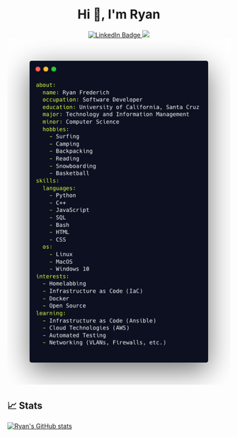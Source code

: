 <h1 align="center">Hi 👋, I'm Ryan</h1>

<div align="center">
<a href="http://www.linkedin.com/in/ryanfreder">
  <img src="https://img.shields.io/badge/linkedin-%230077B5.svg?style=for-the-badge&logo=linkedin&logoColor=white" alt="LinkedIn Badge">
</a>

<a href="http://www.github.com/ryansurf">
  <img src="https://img.shields.io/badge/github-%23121011.svg?style=for-the-badge&logo=github&logoColor=white">
</a>
</div>

<!-- Make with https://carbon.now.sh/ -->
<!-- 
about:
  name: Ryan Frederich
  occupation: Software Developer
  education: University of California, Santa Cruz
  major: Technology and Information Management
  minor: Computer Science
  hobbies:
    - Surfing
    - Camping
    - Backpacking
    - Reading
    - Snowboarding
    - Basketball 
skills:
  languages:
    - Python
    - C++
    - JavaScript
    - SQL
    - Bash
    - HTML
    - CSS   
  os:
    - Linux
    - MacOS
    - Windows 10
interests:
  - Homelabbing
  - Infrastructure as Code (IaC)
  - Docker
  - Open Source
learning:
  - Infrastructure as Code (Ansible)
  - Cloud Technologies (AWS)
  - Automated Testing
  - Networking (VLANs, Firewalls, etc.) -->

<div align="center">
  <img src="https://github.com/ryansurf/ryansurf/blob/main/about.png?raw=true">
</div>


## :chart_with_upwards_trend: Stats

[![Ryan's GitHub stats](https://github-readme-stats.vercel.app/api?username=ryansurf&rank_icon=github)](https://github.com/anuraghazra/github-readme-stats)